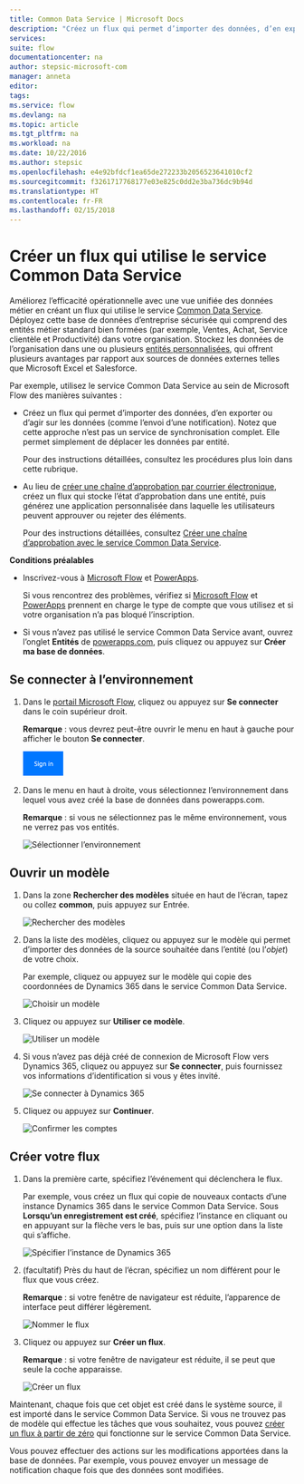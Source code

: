 ```yaml
---
title: Common Data Service | Microsoft Docs
description: "Créez un flux qui permet d’importer des données, d’en exporter ou de créer des approbations avec le service Common Data Service."
services: 
suite: flow
documentationcenter: na
author: stepsic-microsoft-com
manager: anneta
editor: 
tags: 
ms.service: flow
ms.devlang: na
ms.topic: article
ms.tgt_pltfrm: na
ms.workload: na
ms.date: 10/22/2016
ms.author: stepsic
ms.openlocfilehash: e4e92bfdcf1ea65de272233b2056523641010cf2
ms.sourcegitcommit: f3261717768177e03e825c0dd2e3ba736dc9b94d
ms.translationtype: HT
ms.contentlocale: fr-FR
ms.lasthandoff: 02/15/2018
---
```

# <a name="create-a-flow-that-uses-the-common-data-service"></a>Créer un flux qui utilise le service Common Data Service
Améliorez l’efficacité opérationnelle avec une vue unifiée des données métier en créant un flux qui utilise le service [Common Data Service](https://powerapps.microsoft.com/tutorials/data-platform-intro/). Déployez cette base de données d’entreprise sécurisée qui comprend des entités métier standard bien formées (par exemple, Ventes, Achat, Service clientèle et Productivité) dans votre organisation. Stockez les données de l’organisation dans une ou plusieurs [entités personnalisées](https://powerapps.microsoft.com/tutorials/data-platform-create-entity/), qui offrent plusieurs avantages par rapport aux sources de données externes telles que Microsoft Excel et Salesforce.

Par exemple, utilisez le service Common Data Service au sein de Microsoft Flow des manières suivantes :

* Créez un flux qui permet d’importer des données, d’en exporter ou d’agir sur les données (comme l’envoi d’une notification). Notez que cette approche n’est pas un service de synchronisation complet. Elle permet simplement de déplacer les données par entité.
  
    Pour des instructions détaillées, consultez les procédures plus loin dans cette rubrique.
* Au lieu de [créer une chaîne d’approbation par courrier électronique](wait-for-approvals.md), créez un flux qui stocke l’état d’approbation dans une entité, puis générez une application personnalisée dans laquelle les utilisateurs peuvent approuver ou rejeter des éléments.
  
    Pour des instructions détaillées, consultez [Créer une chaîne d’approbation avec le service Common Data Service](common-data-model-approve.md).

**Conditions préalables**

* Inscrivez-vous à [Microsoft Flow](https://flow.microsoft.com) et [PowerApps](https://web.powerapps.com).
  
    Si vous rencontrez des problèmes, vérifiez si [Microsoft Flow](sign-up-sign-in.md) et [PowerApps](https://powerapps.microsoft.com/tutorials/signup-for-powerapps/) prennent en charge le type de compte que vous utilisez et si votre organisation n’a pas bloqué l’inscription.
* Si vous n’avez pas utilisé le service Common Data Service avant, ouvrez l’onglet **Entités** de [powerapps.com](https://web.powerapps.com/#/entities), puis cliquez ou appuyez sur **Créer ma base de données**.

## <a name="sign-in-to-your-environment"></a>Se connecter à l’environnement
1. Dans le [portail Microsoft Flow](https://flow.microsoft.com), cliquez ou appuyez sur **Se connecter** dans le coin supérieur droit.
   
    **Remarque** : vous devrez peut-être ouvrir le menu en haut à gauche pour afficher le bouton **Se connecter**.
   
    ![Se connecter](./media/common-data-model-intro/signin-flow.png)
2. Dans le menu en haut à droite, vous sélectionnez l’environnement dans lequel vous avez créé la base de données dans powerapps.com.
   
    **Remarque** : si vous ne sélectionnez pas le même environnement, vous ne verrez pas vos entités.
   
    ![Sélectionner l’environnement](./media/common-data-model-intro/select-environment.png)

## <a name="open-a-template"></a>Ouvrir un modèle
1. Dans la zone **Rechercher des modèles** située en haut de l’écran, tapez ou collez **common**, puis appuyez sur Entrée.
   
    ![Rechercher des modèles](./media/common-data-model-intro/template-search.png)
2. Dans la liste des modèles, cliquez ou appuyez sur le modèle qui permet d’importer des données de la source souhaitée dans l’entité (ou l’*objet*) de votre choix.
   
    Par exemple, cliquez ou appuyez sur le modèle qui copie des coordonnées de Dynamics 365 dans le service Common Data Service.
   
    ![Choisir un modèle](./media/common-data-model-intro/choose-template.png)
3. Cliquez ou appuyez sur **Utiliser ce modèle**.
   
    ![Utiliser un modèle](./media/common-data-model-intro/use-template.png)
4. Si vous n’avez pas déjà créé de connexion de Microsoft Flow vers Dynamics 365, cliquez ou appuyez sur **Se connecter**, puis fournissez vos informations d’identification si vous y êtes invité.
   
    ![Se connecter à Dynamics 365](./media/common-data-model-intro/dynamics-signin.png)
5. Cliquez ou appuyez sur **Continuer**.
   
    ![Confirmer les comptes](./media/common-data-model-intro/confirm-accounts.png)

## <a name="build-your-flow"></a>Créer votre flux
1. Dans la première carte, spécifiez l’événement qui déclenchera le flux.
   
    Par exemple, vous créez un flux qui copie de nouveaux contacts d’une instance Dynamics 365 dans le service Common Data Service. Sous **Lorsqu’un enregistrement est créé**, spécifiez l’instance en cliquant ou en appuyant sur la flèche vers le bas, puis sur une option dans la liste qui s’affiche.
   
    ![Spécifier l’instance de Dynamics 365](./media/common-data-model-intro/specify-instance.png)
2. (facultatif) Près du haut de l’écran, spécifiez un nom différent pour le flux que vous créez.
   
    **Remarque** : si votre fenêtre de navigateur est réduite, l’apparence de interface peut différer légèrement.
   
    ![Nommer le flux](./media/common-data-model-intro/name-flow.png)
3. Cliquez ou appuyez sur **Créer un flux**.
   
    **Remarque** : si votre fenêtre de navigateur est réduite, il se peut que seule la coche apparaisse.
   
    ![Créer un flux](./media/common-data-model-intro/create-flow.png)

Maintenant, chaque fois que cet objet est créé dans le système source, il est importé dans le service Common Data Service. Si vous ne trouvez pas de modèle qui effectue les tâches que vous souhaitez, vous pouvez [créer un flux à partir de zéro](get-started-logic-flow.md) qui fonctionne sur le service Common Data Service.

Vous pouvez effectuer des actions sur les modifications apportées dans la base de données. Par exemple, vous pouvez envoyer un message de notification chaque fois que des données sont modifiées.

